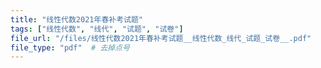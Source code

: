 ```yaml
---
title: "线性代数2021年春补考试题"
tags: ["线性代数", "线代", "试题", "试卷"]
file_url: "/files/线性代数2021年春补考试题__线性代数_线代_试题_试卷__.pdf"
file_type: "pdf"  # 去掉点号
---
```




<!-- 文件类型: .pdf -->
<!-- 文件图标: 📄 -->
